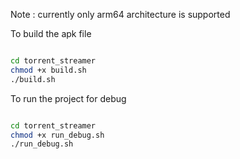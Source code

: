 Note : currently only arm64 architecture is supported



To build the apk file 

```bash

cd torrent_streamer
chmod +x build.sh
./build.sh

```

To run the project for debug

```bash

cd torrent_streamer
chmod +x run_debug.sh
./run_debug.sh

```